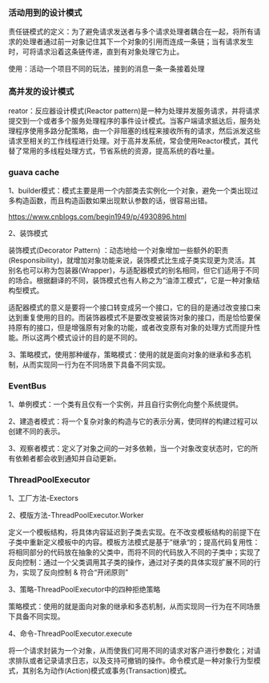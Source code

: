 ### 活动用到的设计模式

责任链模式的定义：为了避免请求发送者与多个请求处理者耦合在一起，将所有请求的处理者通过前一对象记住其下一个对象的引用而连成一条链；当有请求发生时，可将请求沿着这条链传递，直到有对象处理它为止。

使用：活动一个项目不同的玩法，接到的消息一条一条接着处理

### 高并发的设计模式

reator：反应器设计模式(Reactor pattern)是一种为处理并发服务请求，并将请求提交到一个或者多个服务处理程序的事件设计模式。当客户端请求抵达后，服务处理程序使用多路分配策略，由一个非阻塞的线程来接收所有的请求，然后派发这些请求至相关的工作线程进行处理。对于高并发系统，常会使用Reactor模式，其代替了常用的多线程处理方式，节省系统的资源，提高系统的吞吐量。

### guava cache 

1、builder模式：模式主要是用一个内部类去实例化一个对象，避免一个类出现过多构造函数，而且构造函数如果出现默认参数的话，很容易出错。

https://www.cnblogs.com/begin1949/p/4930896.html

2、装饰模式

装饰模式(Decorator Pattern) ：动态地给一个对象增加一些额外的职责(Responsibility)，就增加对象功能来说，装饰模式比生成子类实现更为灵活。其别名也可以称为包装器(Wrapper)，与适配器模式的别名相同，但它们适用于不同的场合。根据翻译的不同，装饰模式也有人称之为“油漆工模式”，它是一种对象结构型模式。

适配器模式的意义是要将一个接口转变成另一个接口，它的目的是通过改变接口来达到重复使用的目的。而装饰器模式不是要改变被装饰对象的接口，而是恰恰要保持原有的接口，但是增强原有对象的功能，或者改变原有对象的处理方式而提升性能。所以这两个模式设计的目的是不同的。

3、策略模式，使用那种缓存，策略模式：使用的就是面向对象的继承和多态机制，从而实现同一行为在不同场景下具备不同实现。

### EventBus

1、单例模式：一个类有且仅有一个实例，并且自行实例化向整个系统提供。

2、建造者模式：将一个复杂对象的构造与它的表示分离，使同样的构建过程可以创建不同的表示。

3、观察者模式：定义了对象之间的一对多依赖，当一个对象改变状态时，它的所有依赖者都会收到通知并自动更新。

### ThreadPoolExecutor

1、工厂方法-Exectors

2、模版方法-ThreadPoolExecutor.Worker

定义一个模板结构，将具体内容延迟到子类去实现。在不改变模板结构的前提下在子类中重新定义模板中的内容。模板方法模式是基于”继承“的；提高代码复用性：将相同部分的代码放在抽象的父类中，而将不同的代码放入不同的子类中；实现了反向控制：通过一个父类调用其子类的操作，通过对子类的具体实现扩展不同的行为，实现了反向控制 & 符合“开闭原则”

3、策略-ThreadPoolExecutor中的四种拒绝策略

策略模式：使用的就是面向对象的继承和多态机制，从而实现同一行为在不同场景下具备不同实现。

4、命令-ThreadPoolExecutor.execute

将一个请求封装为一个对象，从而使我们可用不同的请求对客户进行参数化；对请求排队或者记录请求日志，以及支持可撤销的操作。命令模式是一种对象行为型模式，其别名为动作(Action)模式或事务(Transaction)模式。

